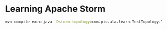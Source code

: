 # Learning Apache Storm

```bash
mvn compile exec:java -Dstorm.topology=com.pic.ala.learn.TestTopology.TestTridentTopology
```
